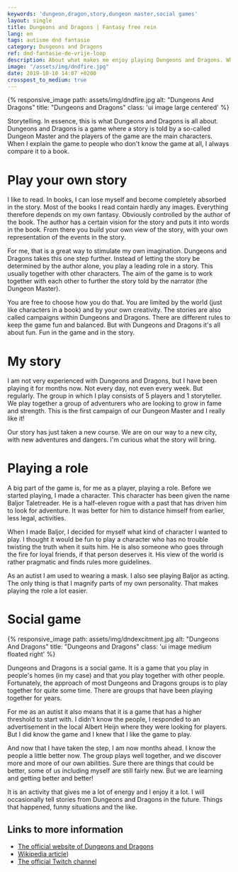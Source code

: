 ```yaml
---
keywords: 'dungeon,dragon,story,dungeon master,social games'
layout: single
title: Dungeons and Dragons | Fantasy free rein
lang: en
tags: autisme dnd fantasie
category: Dungeons and Dragons
ref: dnd-fantasie-de-vrije-loop
description: About what makes me enjoy playing Dungeons and Dragons. What makes it a fun game? And what do I encounter?
image: "/assets/img/dndfire.jpg"
date: 2019-10-10 14:07 +0200
crosspost_to_medium: true
---
```

{% responsive_image path: assets/img/dndfire.jpg alt: "Dungeons And Dragons" title: "Dungeons and Dragons" class: 'ui image large centered' %}

Storytelling. In essence, this is what Dungeons and Dragons is all about. Dungeons and Dragons is a game where a story is told by a so-called Dungeon Master and the players of the game are the main characters. When I explain the game to people who don't know the game at all, I always compare it to a book.

# Play your own story

I like to read. In books, I can lose myself and become completely absorbed in the story. Most of the books I read contain hardly any images. Everything therefore depends on my own fantasy. Obviously controlled by the author of the book. The author has a certain vision for the story and puts it into words in the book. From there you build your own view of the story, with your own representation of the events in the story.

For me, that is a great way to stimulate my own imagination. Dungeons and Dragons takes this one step further. Instead of letting the story be determined by the author alone, you play a leading role in a story. This usually together with other characters. The aim of the game is to work together with each other to further the story told by the narrator (the Dungeon Master).

You are free to choose how you do that. You are limited by the world (just like characters in a book) and by your own creativity. The stories are also called campaigns within Dungeons and Dragons. There are different rules to keep the game fun and balanced. But with Dungeons and Dragons it's all about fun. Fun in the game and in the story.

# My story
I am not very experienced with Dungeons and Dragons, but I have been playing it for months now. Not every day, not even every week. But regularly. The group in which I play consists of 5 players and 1 storyteller. We play together a group of adventurers who are looking to grow in fame and strength. This is the first campaign of our Dungeon Master and I really like it!

Our story has just taken a new course. We are on our way to a new city, with new adventures and dangers. I'm curious what the story will bring.

# Playing a role

A big part of the game is, for me as a player, playing a role. Before we started playing, I made a character. This character has been given the name Baljor Taletreader. He is a half-eleven rogue with a past that has driven him to look for adventure. It was better for him to distance himself from earlier, less legal, activities.

When I made Baljor, I decided for myself what kind of character I wanted to play. I thought it would be fun to play a character who has no trouble twisting the truth when it suits him. He is also someone who goes through the fire for loyal friends, if that person deserves it. His view of the world is rather pragmatic and finds rules more guidelines.

As an autist I am used to wearing a mask. I also see playing Baljor as acting. The only thing is that I magnify parts of my own personality. That makes playing the role a lot easier.

# Social game
{% responsive_image path: assets/img/dndexcitment.jpg alt: "Dungeons And Dragons" title: "Dungeons and Dragons" class: 'ui image medium floated right' %}

Dungeons and Dragons is a social game. It is a game that you play in people's homes (in my case) and that you play together with other people. Fortunately, the approach of most Dungeons and Dragons groups is to play together for quite some time. There are groups that have been playing together for years.

For me as an autist it also means that it is a game that has a higher threshold to start with. I didn't know the people, I responded to an advertisement in the local Albert Heijn where they were looking for players. But I did know the game and I knew that I like the game to play.

And now that I have taken the step, I am now months ahead. I know the people a little better now. The group plays well together, and we discover more and more of our own abilities. Sure there are things that could be better, some of us including myself are still fairly new. But we are learning and getting better and better!

It is an activity that gives me a lot of energy and I enjoy it a lot. I will occasionally tell stories from Dungeons and Dragons in the future. Things that happened, funny situations and the like.

## Links to more information

- [The official website of Dungeons and Dragons](https://dnd.wizards.com/)
- [Wikipedia article](https://en.wikipedia.org/wiki/Dungeons_%26_Dragons))
- [The official Twitch channel](https://www.twitch.tv/dnd)
